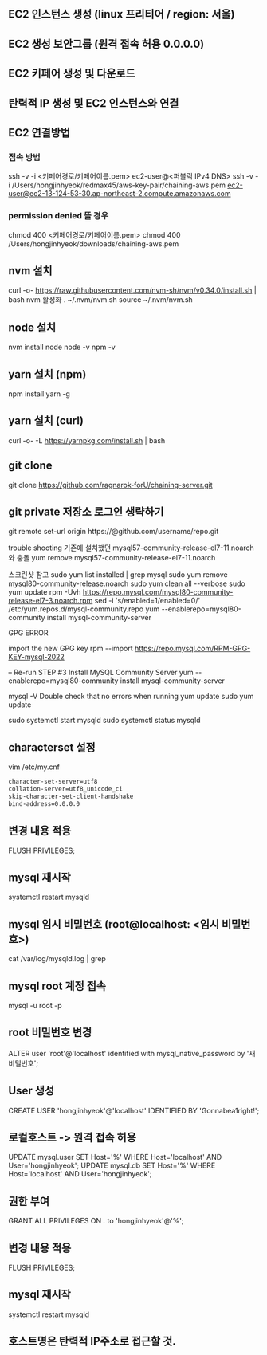 ## EC2 인스턴스 생성 (linux 프리티어 / region: 서울)

## EC2 생성 보안그룹 (원격 접속 허용 0.0.0.0)

## EC2 키페어 생성 및 다운로드

## 탄력적 IP 생성 및 EC2 인스턴스와 연결

## EC2 연결방법

### 접속 방법

ssh -v -i <키페어경로/키페어이름.pem> ec2-user@<퍼블릭 IPv4 DNS>
ssh -v -i /Users/hongjinhyeok/redmax45/aws-key-pair/chaining-aws.pem ec2-user@ec2-13-124-53-30.ap-northeast-2.compute.amazonaws.com

### permission denied 뜰 경우

chmod 400 <키페어경로/키페어이름.pem>
chmod 400 /Users/hongjinhyeok/downloads/chaining-aws.pem

## nvm 설치

curl -o- https://raw.githubusercontent.com/nvm-sh/nvm/v0.34.0/install.sh | bash
nvm 활성화
. ~/.nvm/nvm.sh
source ~/.nvm/nvm.sh

## node 설치

nvm install node
node -v
npm -v

## yarn 설치 (npm)

npm install yarn -g

## yarn 설치 (curl)

curl -o- -L https://yarnpkg.com/install.sh | bash

## git clone

git clone https://github.com/ragnarok-forU/chaining-server.git

## git private 저장소 로그인 생략하기

git remote set-url origin https://<your-access-token>@github.com/username/repo.git

trouble shooting
기존에 설치했던 mysql57-community-release-el7-11.noarch와 충돌
yum remove mysql57-community-release-el7-11.noarch

스크린샷 참고
sudo yum list installed | grep mysql
sudo yum remove mysql80-community-release.noarch
sudo yum clean all --verbose
sudo yum update
rpm -Uvh https://repo.mysql.com/mysql80-community-release-el7-3.noarch.rpm
sed -i 's/enabled=1/enabled=0/' /etc/yum.repos.d/mysql-community.repo
yum --enablerepo=mysql80-community install mysql-community-server

GPG ERROR

import the new GPG key
rpm --import https://repo.mysql.com/RPM-GPG-KEY-mysql-2022

– Re-run STEP #3 Install MySQL Community Server
yum --enablerepo=mysql80-community install mysql-community-server

mysql -V
Double check that no errors when running yum update
sudo yum update

sudo systemctl start mysqld
sudo systemctl status mysqld

## characterset 설정

vim /etc/my.cnf

```bash
character-set-server=utf8
collation-server=utf8_unicode_ci
skip-character-set-client-handshake
bind-address=0.0.0.0
```

## 변경 내용 적용

FLUSH PRIVILEGES;

## mysql 재시작

systemctl restart mysqld

## mysql 임시 비밀번호 (root@localhost: <임시 비밀번호>)

cat /var/log/mysqld.log | grep

## mysql root 계정 접속

mysql -u root -p

## root 비밀번호 변경

ALTER user 'root'@'localhost' identified with mysql_native_password by '새 비밀번호';

## User 생성

CREATE USER 'hongjinhyeok'@'localhost' IDENTIFIED BY 'Gonnabea1right!';

## 로컬호스트 -> 원격 접속 허용

UPDATE mysql.user SET Host='%' WHERE Host='localhost' AND User='hongjinhyeok';
UPDATE mysql.db SET Host='%' WHERE Host='localhost' AND User='hongjinhyeok';

## 권한 부여

GRANT ALL PRIVILEGES ON _._ to 'hongjinhyeok'@'%';

## 변경 내용 적용

FLUSH PRIVILEGES;

## mysql 재시작

systemctl restart mysqld

## 호스트명은 탄력적 IP주소로 접근할 것.
